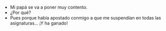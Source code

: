 - Mi papá se va a poner muy contento.
- ¿Por qué?
- Pues porque había apostado conmigo a que me suspendían en todas las asignaturas... ¡Y ha ganado!
